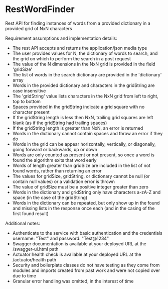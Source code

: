 # RestWordFinder
Rest API for finding instances of words from a provided dictionary in a provided grid of NxN characters

Requirement assumptions and implementation details:
* The rest API accepts and returns the application/json media type
* The user provides values for N, the dictionary of words to search, and the grid on which to perform the search in a post request
* The value of the N dimensions in the NxN grid is provided in the field 'gridSize'
* The list of words in the search dictionary are provided in the 'dictionary' array
* Words in the provided dictionary and characters in the gridString are case insensitive
* The 'gridString' value lists characters in the NxN grid from left to right, top to bottom
* Spaces provided in the gridString indicate a grid square with no character present
* If the gridString length is less then NxN, trailing grid squares are left blank (as if the gridString had trailing spaces)
* If the gridString length is greater than NxN, an error is returned
* Words in the dictionary cannot contain spaces and throw an error if they do
* Words in the grid can be appear horizontally, vertically, or diagonally, going forward or backwards, up or down
* Words are only counted as present or not present, so once a word is found the algorithm exits that word early
* Words of length greater than gridSize are included in the list of not found words, rather than returning an error
* The values for gridSize, gridString, or dictionary cannot be null (or contain null values) or a validation error is thrown
* The value of gridSize must be a positive integer greater than zero
* Words in the dictionary and gridString only have characters a-zA-Z and space (in the case of the gridString)
* Words in the dictionary can be repeated, but only show up in the found and missing lists in the response once each (and in the casing of the first found result)

Additional notes:
* Authenticate to the service with basic authentication and the credentials username: "Test" and password: "Test@1234"
* Swagger documentation is available at your deployed URL at the /swagger-ui.html path
* Actuator health check is available at your deployed URL at the /actuator/health path
* Security and boilerplate classes do not have testing as they come from modules and imports created from past work and were not copied over due to time
* Granular error handling was omitted, in the interest of time